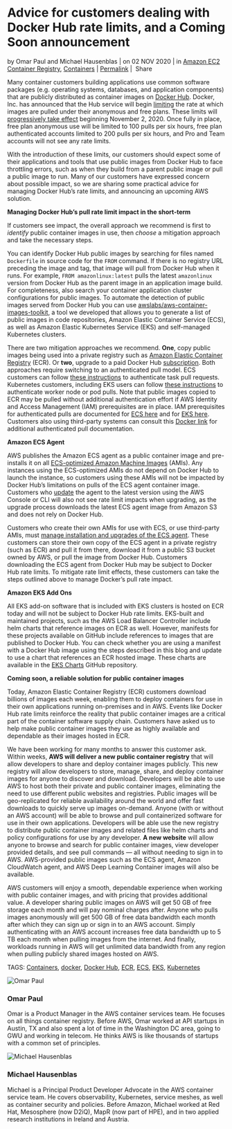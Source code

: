 # Advice for customers dealing with Docker Hub rate limits, and a Coming Soon announcement

by Omar Paul and Michael Hausenblas \| on
02 NOV 2020 \| in
[Amazon EC2 Container Registry](https://aws.amazon.com/blogs/containers/category/compute/amazon-ec2-container-registry/ "View all posts in Amazon EC2 Container Registry"), [Containers](https://aws.amazon.com/blogs/containers/category/containers/ "View all posts in Containers") \|
[Permalink](https://aws.amazon.com/blogs/containers/advice-for-customers-dealing-with-docker-hub-rate-limits-and-a-coming-soon-announcement/) \|
 Share

Many container customers building applications use common software packages (e.g. operating systems, databases, and application components) that are publicly distributed as container images on [Docker Hub](https://hub.docker.com/). Docker, Inc. has announced that the Hub service will begin [limiting](https://docs.docker.com/docker-hub/download-rate-limit/) the rate at which images are pulled under their anonymous and free plans. These limits will [progressively take effect](https://www.docker.com/increase-rate-limits) beginning November 2, 2020. Once fully in place, free plan anonymous use will be limited to 100 pulls per six hours, free plan authenticated accounts limited to 200 pulls per six hours, and Pro and Team accounts will not see any rate limits.

With the introduction of these limits, our customers should expect some of their applications and tools that use public images from Docker Hub to face throttling errors, such as when they build from a parent public image or pull a public image to run. Many of our customers have expressed concern about possible impact, so we are sharing some practical advice for managing Docker Hub’s rate limits, and announcing an upcoming AWS solution.

**Managing Docker Hub’s pull rate limit impact in the short-term**

If customers see impact, the overall approach we recommend is first to _identify_ public container images in use, then _choose_ a mitigation approach and take the necessary steps.

You can identify Docker Hub public images by searching for files named `Dockerfile` in source code for the `FROM` command. If there is no registry URL preceding the image and tag, that image will pull from Docker Hub when it runs. For example, `FROM amazonlinux:latest` pulls the latest `amazonlinux` version from Docker Hub as the parent image in an application image build. For completeness, also search your container application cluster configurations for public images. To automate the detection of public images served from Docker Hub you can use [awslabs/aws-container-images-toolkit](https://github.com/awslabs/aws-container-images-toolkit), a tool we developed that allows you to generate a list of public images in code repositories, Amazon Elastic Container Service (ECS), as well as Amazon Elastic Kubernetes Service (EKS) and self-managed Kubernetes clusters.

There are two mitigation approaches we recommend. **One**, copy public images being used into a private registry such as [Amazon Elastic Container Registry](https://aws.amazon.com/ecr/) (ECR). Or **two**, upgrade to a paid Docker Hub [subscription](https://www.docker.com/pricing). Both approaches require switching to an authenticated pull model. ECS customers can follow [these instructions](https://docs.aws.amazon.com/AmazonECS/latest/developerguide/private-auth.html) to authenticate task pull requests. Kubernetes customers, including EKS users can follow [these instructions](https://kubernetes.io/docs/tasks/configure-pod-container/pull-image-private-registry/) to authenticate worker node or pod pulls. Note that public images copied to ECR may be pulled without additional authentication effort if AWS Identity and Access Management (IAM) prerequisites are in place. IAM prerequisites for authenticated pulls are documented for [ECS here](https://docs.aws.amazon.com/AmazonECR/latest/userguide/ECR_on_ECS.html) and for [EKS here](https://docs.aws.amazon.com/AmazonECR/latest/userguide/ECR_on_EKS.html). Customers also using third-party systems can consult this [Docker link](https://docs.docker.com/docker-hub/download-rate-limit/) for additional authenticated pull documentation.

**Amazon ECS Agent**

AWS publishes the Amazon ECS agent as a public container image and pre-installs it on all [ECS-optimized Amazon Machine Images](https://docs.aws.amazon.com/AmazonECS/latest/developerguide/ecs-optimized_AMI.html) (AMIs). Any instances using the ECS-optimized AMIs do not depend on Docker Hub to launch the instance, so customers using these AMIs will not be impacted by Docker Hub’s limitations on pulls of the ECS agent container image. Customers who [update](https://docs.aws.amazon.com/AmazonECS/latest/developerguide/ecs-agent-update.html) the agent to the latest version using the AWS Console or CLI will also not see rate limit impacts when upgrading, as the upgrade process downloads the latest ECS agent image from Amazon S3 and does not rely on Docker Hub.

Customers who create their own AMIs for use with ECS, or use third-party AMIs, must [manage installation and upgrades of the ECS agent](https://docs.aws.amazon.com/AmazonECS/latest/developerguide/ecs-agent-install.html#ecs-agent-install-nonamazonlinux). These customers can store their own copy of the ECS agent in a private registry (such as ECR) and pull it from there, download it from a public S3 bucket owned by AWS, or pull the image from Docker Hub. Customers downloading the ECS agent from Docker Hub may be subject to Docker Hub rate limits. To mitigate rate limit effects, these customers can take the steps outlined above to manage Docker’s pull rate impact.

**Amazon EKS Add Ons**

All EKS add-on software that is included with EKS clusters is hosted on ECR today and will not be subject to Docker Hub rate limits. EKS-built and maintained projects, such as the AWS Load Balancer Controller include helm charts that reference images on ECR as well. However, manifests for these projects available on GitHub include references to images that are published to Docker Hub. You can check whether you are using a manifest with a Docker Hub image using the steps described in this blog and update to use a chart that references an ECR hosted image. These charts are available in the [EKS Charts](https://github.com/aws/eks-charts) GitHub repository.

**Coming soon, a reliable solution for public container images**

Today, Amazon Elastic Container Registry (ECR) customers download billions of images each week, enabling them to deploy containers for use in their own applications running on-premises and in AWS. Events like Docker Hub rate limits reinforce the reality that public container images are a critical part of the container software supply chain. Customers have asked us to help make public container images they use as highly available and dependable as their images hosted in ECR.

We have been working for many months to answer this customer ask. Within weeks, **AWS will deliver a new public container registry** that will allow developers to share and deploy container images publicly. This new registry will allow developers to store, manage, share, and deploy container images for anyone to discover and download. Developers will be able to use AWS to host both their private and public container images, eliminating the need to use different public websites and registries. Public images will be geo-replicated for reliable availability around the world and offer fast downloads to quickly serve up images on-demand. Anyone (with or without an AWS account) will be able to browse and pull containerized software for use in their own applications. Developers will be able use the new registry to distribute public container images and related files like helm charts and policy configurations for use by any developer. **A new website** will allow anyone to browse and search for public container images, view developer provided details, and see pull commands — all without needing to sign in to AWS. AWS-provided public images such as the ECS agent, Amazon CloudWatch agent, and AWS Deep Learning Container images will also be available.

AWS customers will enjoy a smooth, dependable experience when working with public container images, and with pricing that provides additional value. A developer sharing public images on AWS will get 50 GB of free storage each month and will pay nominal charges after. Anyone who pulls images anonymously will get 500 GB of free data bandwidth each month after which they can sign up or sign in to an AWS account. Simply authenticating with an AWS account increases free data bandwidth up to 5 TB each month when pulling images from the internet. And finally, workloads running in AWS will get unlimited data bandwidth from any region when pulling publicly shared images hosted on AWS.

TAGS:
[Containers](https://aws.amazon.com/blogs/containers/tag/containers/), [docker](https://aws.amazon.com/blogs/containers/tag/docker/), [Docker Hub](https://aws.amazon.com/blogs/containers/tag/docker-hub/), [ECR](https://aws.amazon.com/blogs/containers/tag/ecr/), [ECS](https://aws.amazon.com/blogs/containers/tag/ecs/), [EKS](https://aws.amazon.com/blogs/containers/tag/eks/), [Kubernetes](https://aws.amazon.com/blogs/containers/tag/kubernetes/)

![Omar Paul](https://en.gravatar.com/userimage/26424230/14693d7b43017b8dfefdee24316b3fc8.jpg)

### Omar Paul

Omar is a Product Manager in the AWS container services team. He focuses on all things container registry. Before AWS, Omar worked at API startups in Austin, TX and also spent a lot of time in the Washington DC area, going to GWU and working in telecom. He thinks AWS is like thousands of startups with a common set of principles.

![Michael Hausenblas](https://d2908q01vomqb2.cloudfront.net/ca3512f4dfa95a03169c5a670a4c91a19b3077b4/2019/06/12/mic_2013_07_bw.png)

### Michael Hausenblas

Michael is a Principal Product Developer Advocate in the AWS container service team. He covers observability, Kubernetes, service meshes, as well as container security and policies. Before Amazon, Michael worked at Red Hat, Mesosphere (now D2iQ), MapR (now part of HPE), and in two applied research institutions in Ireland and Austria.
